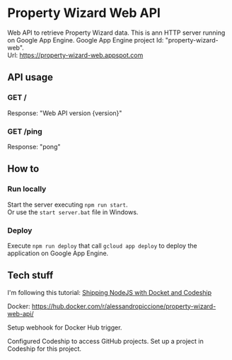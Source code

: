 # Property Wizard Web API

Web API to retrieve Property Wizard data.
This is ann HTTP server running on Google App Engine.
Google App Engine project Id: "property-wizard-web".  
Url: https://property-wizard-web.appspot.com

## API usage

### GET /

Response: "Web API version {version}"

### GET /ping

Response: "pong"

## How to 

### Run locally

Start the server executing `npm run start`.  
Or use the `start server.bat` file in Windows.

### Deploy

Execute `npm run deploy` that call `gcloud app deploy` to deploy the application on Google App Engine.  

## Tech stuff

I'm following this tutorial:
[Shipping NodeJS with Docket and Codeship](https://blog.risingstack.com/shipping-node-js-applications-with-docker-and-codeship/)  

Docker: https://hub.docker.com/r/alessandropiccione/property-wizard-web-api/

Setup webhook for Docker Hub trigger.

Configured Codeship to access GitHub projects.
Set up a project in Codeship for this project.